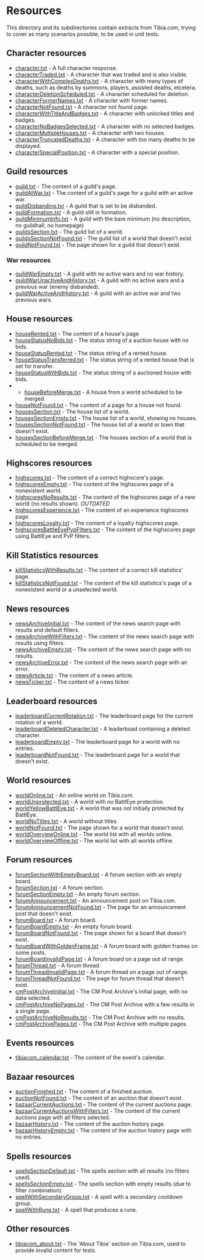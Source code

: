 # Resources
This directory and its subdirectories contain extracts from Tibia.com,
trying to cover as many scenarios possible, to be used in unit tests.

## Character resources
- [character.txt](character/character.txt) - A full character response.
- [characterTraded.txt](character/characterTraded.txt) - A character that was traded and is also visible.
- [characterWithComplexDeaths.txt](character/characterWithComplexDeaths.txt) - A character with many types of deaths, such as deaths by summons, players, assisted deaths, etcetera.
- [characterDeletionScheduled.txt](character/characterDeletionScheduled.txt) - A character scheduled for deletion.
- [characterFormerNames.txt](character/characterFormerNames.txt) - A character with former names.
- [characterNotFound.txt](character/characterNotFound.txt) - A character not found page.
- [characterWithTitleAndBadges.txt](character/characterWithTitleAndBadges.txt) - A character with unlocked titles and badges.
- [characterNoBadgesSelected.txt](character/characterNoBadgesSelected.txt) - A character with no selected badges.
- [characterMultipleHouses.txt](character/characterMultipleHouses.txt) - A character with two houses.
- [characterTruncatedDeaths.txt](character/characterTruncatedDeaths.txt) - A character with too many deaths to be displayed.
- [characterSpecialPosition.txt](character/characterSpecialPosition.txt) - A character with a special position.


## Guild resources
- [guild.txt](guild/guild.txt) - The content of a guild's page.
- [guildAtWar.txt](guild/guildAtWar.txt) - The content of a guild's page for a guild with an active war.
- [guildDisbanding.txt](guild/guildDisbanding.txt) - A guild that is set to be disbanded.
- [guildFormation.txt](guild/guildFormation.txt) - A guild still in formation.
- [guildMinimumInfo.txt](guild/guildMinimumInfo.txt) - A guild with the bare minimum (no description, no guildhall, no homepage)
- [guildsSection.txt](guild/guildsSection.txt) - The guild list of a world.
- [guildsSectionNotFound.txt](guild/guildsSectionNotFound.txt) - The guild list of a world that doesn't exist.
- [guildNotFound.txt](guild/guildNotFound.txt) - The page shown for a guild that doesn't exist.
 
### War resources

- [guildWarEmpty.txt](guild/wars/guildWarEmpty.txt) - A guild with no active wars and no war history.
- [guildWarUnactiveAndHistory.txt](guild/wars/guildWarUnactiveAndHistory.txt) - A guild with no active wars and a previous war (enemy disbanded).
- [guildWarActiveAndHistory.txt](guild/wars/guildWarActiveAndHistory.txt) - A guild with an active war and two previous wars.

## House resources
- [houseRented.txt](house/houseRented.txt) - The content of a house's page
- [houseStatusNoBids.txt](house/houseStatusNoBids.txt) - The status string of a auction house with no bids.
- [houseStatusRented.txt](house/houseStatusRented.txt) - The status string of a rented house.
- [houseStatusTransferred.txt](house/houseStatusTransferred.txt) - The status string of a rented house that is set
 for transfer.
- [houseStatusWithBids.txt](house/houseAuctionedWithBids.txt) - The status string of a auctioned house with
 bids.
- - [houseBeforeMerge.txt](house/houseBeforeMerge.txt) - A house from a world scheduled to be merged.
- [houseNotFound.txt](house/houseNotFound.txt) - The content of a page for a house not found.
- [housesSection.txt](house/housesSection.txt) - The house list of a world.
- [housesSectionEmpty.txt](house/housesSectionEmpty.txt) - The house list of a world, showing no houses.
- [housesSectionNotFound.txt](house/housesSectionNotFound.txt) - The house list of a world or town that doesn't 
exist.
- [housesSectionBeforeMerge.txt](house/housesSectionBeforeMerge.txt) - The houses section of a world that is scheduled to be merged.

## Highscores resources
- [highscores.txt](highscores/highscores.txt) - The content of a correct highscore's page.
- [highscoresEmpty.txt](highscores/highscoresEmpty.txt) - The content of the highscores page of a nonexistent world.
- [highscoresNoResults.txt](highscores/highscoresNoResults.txt) - The content of the highscores page of a new world (no results shown). _OUTDATED_
- [highscoresExperience.txt](highscores/highscoresExperience.txt) - The content of an experience highscores page.
- [highscoresLoyalty.txt](highscores/highscoresLoyalty.txt) - The content of a loyalty highscores page.
- [highscoresBattleEyePvpFilters.txt](highscores/highscoresBattleEyePvpFilters.txt) - The content of the highscores page using BattlEye and PvP filters.


## Kill Statistics resources
- [killStatisticsWithResults.txt](killStatistics/killStatisticsWithResults.txt) - The content of a correct kill statistics' page.
- [killStatisticsNotFound.txt](killStatistics/killStatisticsNotFound.txt) - The content of the kill statistics's page of a 
nonexistent world or a unselected world.

## News resources
- [newsArchiveInitial.txt](news/newsArchiveInitial.txt) - The content of the news search page with results and default filters.
- [newsArchiveWithFilters.txt](news/newsArchiveWithFilters.txt) - The content of the news search page with results using filters.
- [newsArchiveEmpty.txt](news/newsArchiveEmpty.txt) - The content of the news search page with no results.
- [newsArchiveError.txt](news/newsArchiveError.txt) - The content of the news search page with an error.
- [newsArticle.txt](news/newsArticle.txt) - The content of a news article.
- [newsTicker.txt](news/newsTicker.txt) - The content of a news ticker.

## Leaderboard resources
- [leaderboardCurrentRotation.txt](leaderboards/leaderboardCurrentRotation.txt) - The leaderboard page for the current rotation of a world.
- [leaderboardDeletedCharacter.txt](leaderboards/leaderboardDeletedCharacter.txt) - A leaderboad containing a deleted character.
- [leaderboardEmpty.txt](leaderboards/leaderboardEmpty.txt) - The leaderboard page for a world with no entries.
- [leaderboardNotFound.txt](leaderboards/leaderboardNotFound.txt) - The leaderboard page for a world that doesn't exist.

## World resources
 - [worldOnline.txt](world/worldOnline.txt) - An online world on Tibia.com.
 - [worldUnprotected.txt](world/worldUnprotected.txt) - A world with no BattlEye protection.
 - [worldYellowBattlEye.txt](world/worldYellowBattlEye.txt) - A world that was not initially protected by BattlEye.
 - [worldNoTitles.txt](world/worldNoTitles.txt) - A world without titles.
 - [worldNotFound.txt](world/worldNotFound.txt) - The page shown for a world that doesn't exist.
 - [worldOverviewOnline.txt](world/worldOverviewOnline.txt) - The world list with all worlds online.
 - [worldOverviewOffline.txt](world/worldOverviewOffline.txt) - The world list with all worlds offline.

## Forum resources

- [forumSectionWithEmptyBoard.txt](forums/forumSectionWithEmptyBoard.txt) - A forum section with an empty board.
- [forumSection.txt](forums/forumSection.txt) - A forum section.
- [forumSectionEmpty.txt](forums/forumSectionEmpty.txt) - An empty forum section.
- [forumAnnouncement.txt](forums/forumAnnouncement.txt) - An announcement post on Tibia.com.
- [forumAnnouncementNotFound.txt](forums/forumAnnouncementNotFound.txt) - The page for an announcement post that doesn't
  exist.
- [forumBoard.txt](forums/forumBoard.txt) - A forum board.
- [forumBoardEmpty.txt](forums/forumBoardEmpty.txt) - An empty forum board.
- [forumBoardNotFound.txt](forums/forumBoardNotFound.txt) - The page shown for a board that doesn't exist.
- [forumBoardWithGoldenFrame.txt](forums/forumBoardWithGoldenFrame.txt) - A forum board with golden frames on some
  posts.
- [forumBoardInvalidPage.txt](forums/forumBoardInvalidPage.txt) - A forum board on a page out of range.
- [forumThread.txt](forums/forumThread.txt) - A forum thread.
- [forumThreadInvalidPage.txt](forums/forumThreadInvalidPage.txt) - A forum thread on a page out of range.
- [forumThreadNotFound.txt](forums/forumThreadNotFound.txt) - The page for forum thread that doesn't exist.
- [cmPostArchiveInitial.txt](forums/cmPostArchiveInitial.txt) - The CM Post Archive's initial page, with no data
  selected.
- [cmPostArchiveNoPages.txt](forums/cmPostArchiveNoPages.txt) - The CM Post Archive with a few results in a single page.
- [cmPostArchiveNoResults.txt](forums/cmPostArchiveNoResults.txt) - The CM Post Archive with no results.
- [cmPostArchivePages.txt](forums/cmPostArchivePages.txt) - The CM Post Archive with multiple pages.

## Events resources
- [tibiacom_calendar.txt](events/event_schedule.txt) - The content of the event's calendar.

## Bazaar resources
- [auctionFinished.txt](bazaar/auctionFinished.txt) - The content of a finished auction.
- [auctionNotFound.txt](bazaar/auctionNotFound.txt) - The content of an auction that doesn't exist.
- [bazaarCurrentAuctions.txt](bazaar/bazaarCurrentAuctions.txt) - The content of the current auctions page.
- [bazaarCurrentAuctionsWithFilters.txt](bazaar/bazaarCurrentAuctionsWithFilters.txt) - The content of the current auctions page with all filters selected.
- [bazaarHistory.txt](bazaar/bazaarHistory.txt) - The content of the auction history page.
- [bazaarHistoryEmpty.txt](bazaar/bazaarHistoryEmpty.txt) - The content of the auction history page with no entries.

 
## Spells resources
- [spellsSectionDefault.txt](spells/spellsSectionDefault.txt) - The spells section with all results (no filters used).
- [spellsSectionEmpty.txt](spells/spellsSectionEmpty.txt) - The spells section with empty results (due to filter combination).
- [spellWithSecondaryGroup.txt](spells/spellWithSecondaryGroup.txt) - A spell with a secondary cooldown group.
- [spellWithRune.txt](spells/spellWithRune.txt) - A spell that produces a rune.

 ## Other resources
 - [tibiacom_about.txt](tibiacom_about.txt) - The 'About Tibia' section on Tibia.com, used to provide invalid content 
 for tests.
